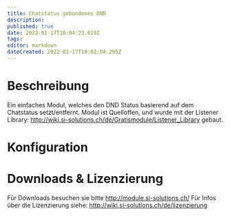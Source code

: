 ```yaml
---
title: Chatstatus gebundenes DND
description: 
published: true
date: 2022-01-17T10:04:23.619Z
tags: 
editor: markdown
dateCreated: 2022-01-17T10:02:04.295Z
---
```


# Beschreibung
Ein einfaches Modul, welches den DND Status basierend auf dem Chatstatus setzt/entfernt.
Modul ist Quelloffen, und wurde mit der Listener Library: http://wiki.si-solutions.ch/de/Gratismodule/Listener_Library gebaut.


# Konfiguration

# Downloads & Lizenzierung
Für Downloads besuchen sie bitte http://module.si-solutions.ch/
Für Infos über die Lizenzierung siehe: http://wiki.si-solutions.ch/de/lizenzierung